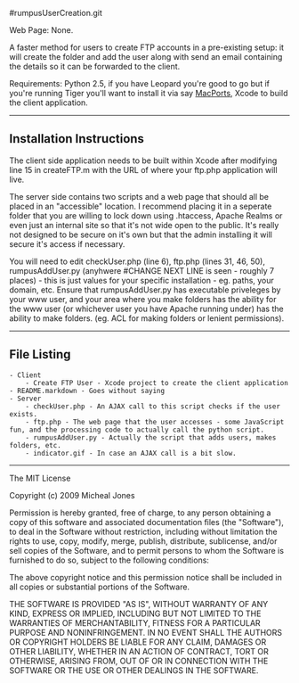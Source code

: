 #rumpusUserCreation.git

Web Page: None.

A faster method for users to create FTP accounts in a pre-existing setup: it will create the folder and add the user along with send an email containing the details so it can be forwarded to the client.

Requirements: Python 2.5, if you have Leopard you're good to go but if you're running Tiger you'll want to install it via say [MacPorts](http://macports.org), Xcode to build the client application.

-------------

## Installation Instructions

The client side application needs to be built within Xcode after modifying line 15 in createFTP.m with the URL of where your ftp.php application will live.

The server side contains two scripts and a web page that should all be placed in an "accessible" location. I recommend placing it in a seperate folder that you are willing to lock down using .htaccess, Apache Realms or even just an internal site so that it's not wide open to the public. It's really not designed to be secure on it's own but that the admin installing it will secure it's access if necessary.

You will need to edit checkUser.php (line 6), ftp.php (lines 31, 46, 50), rumpusAddUser.py (anyhwere #CHANGE NEXT LINE is seen - roughly 7 places) - this is just values for your specific installation - eg. paths, your domain, etc. Ensure that rumpusAddUser.py has executable priveleges by your www user, and your area where you make folders has the ability for the www user (or whichever user you have Apache running under) has the ability to make folders. (eg. ACL for making folders or lenient permissions).

-------------

## File Listing
	- Client
		- Create FTP User - Xcode project to create the client application
	- README.markdown - Goes without saying
	- Server
		- checkUser.php - An AJAX call to this script checks if the user exists.
		- ftp.php - The web page that the user accesses - some JavaScript fun, and the processing code to actually call the python script.
		- rumpusAddUser.py - Actually the script that adds users, makes folders, etc.
		- indicator.gif - In case an AJAX call is a bit slow.

-------------

The MIT License

Copyright (c) 2009 Micheal Jones

Permission is hereby granted, free of charge, to any person obtaining a copy
of this software and associated documentation files (the "Software"), to deal
in the Software without restriction, including without limitation the rights
to use, copy, modify, merge, publish, distribute, sublicense, and/or sell
copies of the Software, and to permit persons to whom the Software is
furnished to do so, subject to the following conditions:

The above copyright notice and this permission notice shall be included in
all copies or substantial portions of the Software.

THE SOFTWARE IS PROVIDED "AS IS", WITHOUT WARRANTY OF ANY KIND, EXPRESS OR
IMPLIED, INCLUDING BUT NOT LIMITED TO THE WARRANTIES OF MERCHANTABILITY,
FITNESS FOR A PARTICULAR PURPOSE AND NONINFRINGEMENT. IN NO EVENT SHALL THE
AUTHORS OR COPYRIGHT HOLDERS BE LIABLE FOR ANY CLAIM, DAMAGES OR OTHER
LIABILITY, WHETHER IN AN ACTION OF CONTRACT, TORT OR OTHERWISE, ARISING FROM,
OUT OF OR IN CONNECTION WITH THE SOFTWARE OR THE USE OR OTHER DEALINGS IN
THE SOFTWARE.